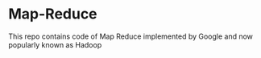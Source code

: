# Map-Reduce
This repo contains code of Map Reduce implemented by Google and now popularly known as Hadoop 

